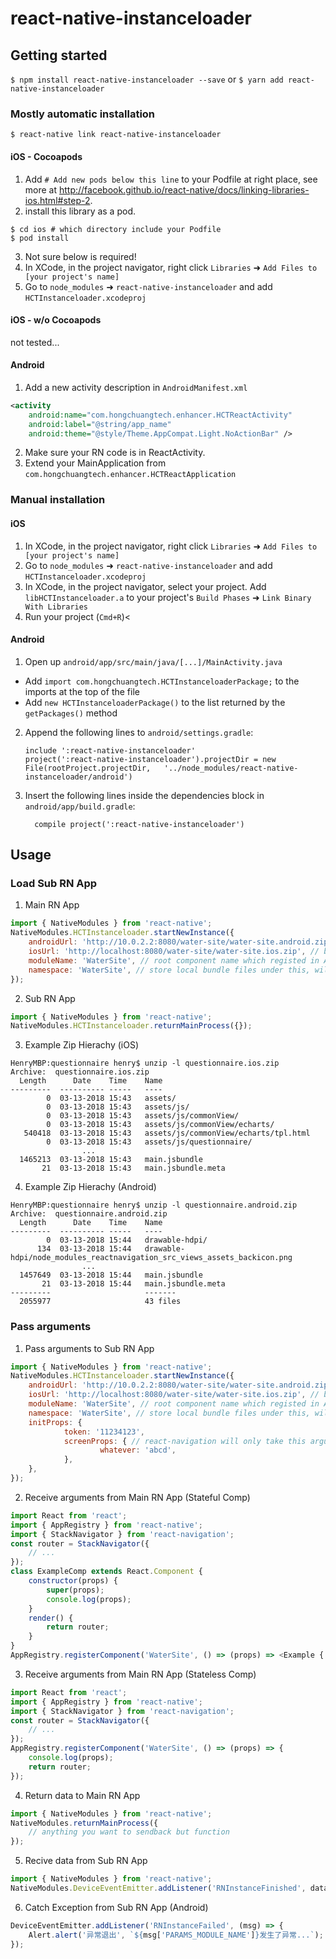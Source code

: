 
# react-native-instanceloader

## Getting started

`$ npm install react-native-instanceloader --save`
or
`$ yarn add react-native-instanceloader`

### Mostly automatic installation

`$ react-native link react-native-instanceloader`

#### iOS - Cocoapods
1. Add `# Add new pods below this line` to your Podfile at right place, see more at <http://facebook.github.io/react-native/docs/linking-libraries-ios.html#step-2>.
2. install this library as a pod.
```shell
$ cd ios # which directory include your Podfile
$ pod install
```
3. Not sure below is required!
4. In XCode, in the project navigator, right click `Libraries` ➜ `Add Files to [your project's name]`
5. Go to `node_modules` ➜ `react-native-instanceloader` and add `HCTInstanceloader.xcodeproj`
#### iOS - w/o Cocoapods
not tested...

#### Android
1. Add a new activity description in `AndroidManifest.xml`
```xml
<activity
	android:name="com.hongchuangtech.enhancer.HCTReactActivity"
	android:label="@string/app_name"
	android:theme="@style/Theme.AppCompat.Light.NoActionBar" />
```
2. Make sure your RN code is in ReactActivity.
3. Extend your MainApplication from `com.hongchuangtech.enhancer.HCTReactApplication`

### Manual installation


#### iOS

1. In XCode, in the project navigator, right click `Libraries` ➜ `Add Files to [your project's name]`
2. Go to `node_modules` ➜ `react-native-instanceloader` and add `HCTInstanceloader.xcodeproj`
3. In XCode, in the project navigator, select your project. Add `libHCTInstanceloader.a` to your project's `Build Phases` ➜ `Link Binary With Libraries`
4. Run your project (`Cmd+R`)<

#### Android

1. Open up `android/app/src/main/java/[...]/MainActivity.java`
  - Add `import com.hongchuangtech.HCTInstanceloaderPackage;` to the imports at the top of the file
  - Add `new HCTInstanceloaderPackage()` to the list returned by the `getPackages()` method
2. Append the following lines to `android/settings.gradle`:
  	```
  	include ':react-native-instanceloader'
  	project(':react-native-instanceloader').projectDir = new File(rootProject.projectDir, 	'../node_modules/react-native-instanceloader/android')
  	```
3. Insert the following lines inside the dependencies block in `android/app/build.gradle`:
  	```
      compile project(':react-native-instanceloader')
  	```


## Usage

### Load Sub RN App
1. Main RN App
```javascript
import { NativeModules } from 'react-native';
NativeModules.HCTInstanceloader.startNewInstance({
	androidUrl: 'http://10.0.2.2:8080/water-site/water-site.android.zip', // bundle files w/o any unnecessary directories
	iosUrl: 'http://localhost:8080/water-site/water-site.ios.zip', // bundle files w/o any unnecessary directories
	moduleName: 'WaterSite', // root component name which registed in AppRegistry.registerComponent
	namespace: 'WaterSite', // store local bundle files under this, will use moduleName when not set this value
});
```
2. Sub RN App
```javascript
import { NativeModules } from 'react-native';
NativeModules.HCTInstanceloader.returnMainProcess({});
```
3. Example Zip Hierachy (iOS)
```
HenryMBP:questionnaire henry$ unzip -l questionnaire.ios.zip
Archive:  questionnaire.ios.zip
  Length      Date    Time    Name
---------  ---------- -----   ----
        0  03-13-2018 15:43   assets/
        0  03-13-2018 15:43   assets/js/
        0  03-13-2018 15:43   assets/js/commonView/
        0  03-13-2018 15:43   assets/js/commonView/echarts/
   540418  03-13-2018 15:43   assets/js/commonView/echarts/tpl.html
        0  03-13-2018 15:43   assets/js/questionnaire/
				...
  1465213  03-13-2018 15:43   main.jsbundle
       21  03-13-2018 15:43   main.jsbundle.meta
```
4. Example Zip Hierachy (Android)
```
HenryMBP:questionnaire henry$ unzip -l questionnaire.android.zip
Archive:  questionnaire.android.zip
  Length      Date    Time    Name
---------  ---------- -----   ----
        0  03-13-2018 15:44   drawable-hdpi/
      134  03-13-2018 15:44   drawable-hdpi/node_modules_reactnavigation_src_views_assets_backicon.png
				...
  1457649  03-13-2018 15:44   main.jsbundle
       21  03-13-2018 15:44   main.jsbundle.meta
---------                     -------
  2055977                     43 files
```
### Pass arguments
1. Pass arguments to Sub RN App
```javascript
import { NativeModules } from 'react-native';
NativeModules.HCTInstanceloader.startNewInstance({
	androidUrl: 'http://10.0.2.2:8080/water-site/water-site.android.zip', // bundle files w/o any unnecessary directories
	iosUrl: 'http://localhost:8080/water-site/water-site.ios.zip', // bundle files w/o any unnecessary directories
	moduleName: 'WaterSite', // root component name which registed in AppRegistry.registerComponent
	namespace: 'WaterSite', // store local bundle files under this, will use moduleName when not set this value
	initProps: {
			token: '11234123',
			screenProps: { // react-navigation will only take this arguments to its children.
					whatever: 'abcd',
			},
	},
});
```
2. Receive arguments from Main RN App (Stateful Comp)
```javascript
import React from 'react';
import { AppRegistry } from 'react-native';
import { StackNavigator } from 'react-navigation';
const router = StackNavigator({
	// ...
});
class ExampleComp extends React.Component {
	constructor(props) {
		super(props);
		console.log(props);
	}
	render() {
		return router;
	}
}
AppRegistry.registerComponent('WaterSite', () => (props) => <Example {...props} /> );
```
3. Receive arguments from Main RN App (Stateless Comp)
```javascript
import React from 'react';
import { AppRegistry } from 'react-native';
import { StackNavigator } from 'react-navigation';
const router = StackNavigator({
	// ...
});
AppRegistry.registerComponent('WaterSite', () => (props) => {
	console.log(props);
	return router;
});
```
4. Return data to Main RN App
```javascript
import { NativeModules } from 'react-native';
NativeModules.returnMainProcess({
	// anything you want to sendback but function
});
```
5. Recive data from Sub RN App
```javascript
import { NativeModules } from 'react-native';
NativeModules.DeviceEventEmitter.addListener('RNInstanceFinished', data => console.log('receive data from sub rn app!!!', data));
```
6. Catch Exception from Sub RN App (Android)
```javascript
DeviceEventEmitter.addListener('RNInstanceFailed', (msg) => {
	Alert.alert('异常退出', `${msg['PARAMS_MODULE_NAME']}发生了异常...`);
});
```
